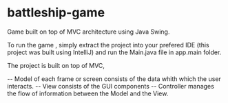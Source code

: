 # battleship-game
Game built on top of MVC architecture using Java Swing.

To run the game , simply extract the project into your prefered IDE (this project was built using IntelliJ) and run the Main.java file in app.main folder.

The project is built on top of MVC,

-- Model of each frame or screen consists of the data whith which the user interacts. 
-- View consists of the GUI components 
-- Controller manages the flow of information between the Model and the View.
